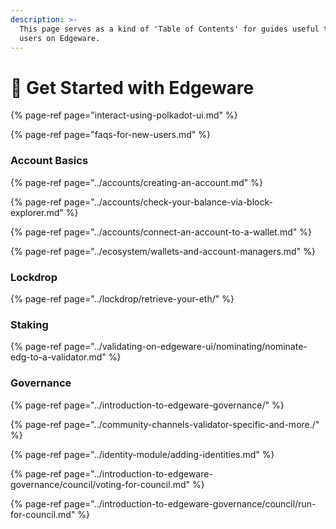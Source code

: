```yaml
---
description: >-
  This page serves as a kind of 'Table of Contents' for guides useful to new
  users on Edgeware.
---
```


# 🎊 Get Started with Edgeware



{% page-ref page="interact-using-polkadot-ui.md" %}

{% page-ref page="faqs-for-new-users.md" %}



### Account Basics

{% page-ref page="../accounts/creating-an-account.md" %}

{% page-ref page="../accounts/check-your-balance-via-block-explorer.md" %}

{% page-ref page="../accounts/connect-an-account-to-a-wallet.md" %}

{% page-ref page="../ecosystem/wallets-and-account-managers.md" %}

### Lockdrop

{% page-ref page="../lockdrop/retrieve-your-eth/" %}

### Staking

{% page-ref page="../validating-on-edgeware-ui/nominating/nominate-edg-to-a-validator.md" %}

### Governance

{% page-ref page="../introduction-to-edgeware-governance/" %}

{% page-ref page="../community-channels-validator-specific-and-more./" %}

{% page-ref page="../identity-module/adding-identities.md" %}

{% page-ref page="../introduction-to-edgeware-governance/council/voting-for-council.md" %}

{% page-ref page="../introduction-to-edgeware-governance/council/run-for-council.md" %}



